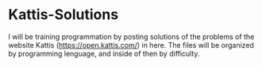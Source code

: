 # Kattis-Solutions
I will be training programmation by posting solutions of the problems of the website Kattis (https://open.kattis.com/) in here. The files will be organized by programming lenguage, and inside of then by difficulty. 
